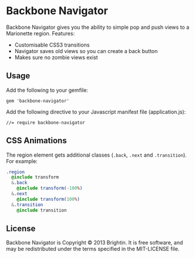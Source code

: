 # Backbone Navigator

Backbone Navigator gives you the ability to simple pop and push views to a Marionette region. Features:

- Customisable CSS3 transitions
- Navigator saves old views so you can create a back button
- Makes sure no zombie views exist

## Usage

Add the following to your gemfile:

    gem 'backbone-navigator'

Add the following directive to your Javascript manifest file (application.js):

    //= require backbone-navigator

## CSS Animations

The region element gets additional classes (`.back`, `.next` and `.transition`). For example:

```sass
.region
  @include transform
  &.back
    @include transform(-100%)
  &.next
    @include transform(100%)
  &.transition
    @include transition
```

## License

Backbone Navigator is Copyright © 2013 Brightin. It is free software, and may be redistributed under the terms specified in the MIT-LICENSE file.

